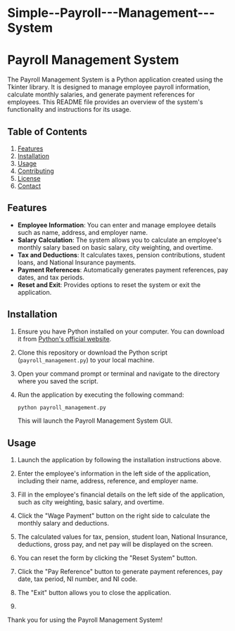 # Simple--Payroll---Management---System

# Payroll Management System

The Payroll Management System is a Python application created using the Tkinter library. It is designed to manage employee payroll information, calculate monthly salaries, and generate payment references for employees. This README file provides an overview of the system's functionality and instructions for its usage.

## Table of Contents

1. [Features](#features)
2. [Installation](#installation)
3. [Usage](#usage)
4. [Contributing](#contributing)
5. [License](#license)
6. [Contact](#contact)

## Features <a name="features"></a>

- **Employee Information**: You can enter and manage employee details such as name, address, and employer name.
- **Salary Calculation**: The system allows you to calculate an employee's monthly salary based on basic salary, city weighting, and overtime.
- **Tax and Deductions**: It calculates taxes, pension contributions, student loans, and National Insurance payments.
- **Payment References**: Automatically generates payment references, pay dates, and tax periods.
- **Reset and Exit**: Provides options to reset the system or exit the application.

## Installation <a name="installation"></a>

1. Ensure you have Python installed on your computer. You can download it from [Python's official website](https://www.python.org/downloads/).

2. Clone this repository or download the Python script (`payroll_management.py`) to your local machine.

3. Open your command prompt or terminal and navigate to the directory where you saved the script.

4. Run the application by executing the following command:

   ```bash
   python payroll_management.py
   ```

   This will launch the Payroll Management System GUI.

## Usage <a name="usage"></a>

1. Launch the application by following the installation instructions above.

2. Enter the employee's information in the left side of the application, including their name, address, reference, and employer name.

3. Fill in the employee's financial details on the left side of the application, such as city weighting, basic salary, and overtime.

4. Click the "Wage Payment" button on the right side to calculate the monthly salary and deductions.

5. The calculated values for tax, pension, student loan, National Insurance, deductions, gross pay, and net pay will be displayed on the screen.

6. You can reset the form by clicking the "Reset System" button.

7. Click the "Pay Reference" button to generate payment references, pay date, tax period, NI number, and NI code.

8. The "Exit" button allows you to close the application.
9. 

Thank you for using the Payroll Management System!
